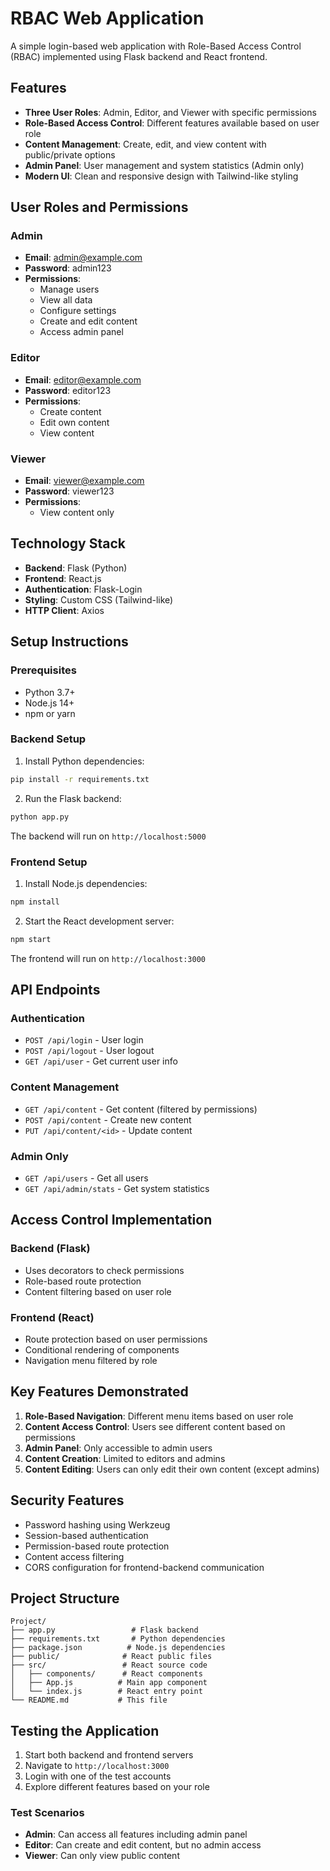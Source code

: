 # RBAC Web Application

A simple login-based web application with Role-Based Access Control (RBAC) implemented using Flask backend and React frontend.

## Features

- **Three User Roles**: Admin, Editor, and Viewer with specific permissions
- **Role-Based Access Control**: Different features available based on user role
- **Content Management**: Create, edit, and view content with public/private options
- **Admin Panel**: User management and system statistics (Admin only)
- **Modern UI**: Clean and responsive design with Tailwind-like styling

## User Roles and Permissions

### Admin
- **Email**: admin@example.com
- **Password**: admin123
- **Permissions**: 
  - Manage users
  - View all data
  - Configure settings
  - Create and edit content
  - Access admin panel

### Editor
- **Email**: editor@example.com
- **Password**: editor123
- **Permissions**:
  - Create content
  - Edit own content
  - View content

### Viewer
- **Email**: viewer@example.com
- **Password**: viewer123
- **Permissions**:
  - View content only

## Technology Stack

- **Backend**: Flask (Python)
- **Frontend**: React.js
- **Authentication**: Flask-Login
- **Styling**: Custom CSS (Tailwind-like)
- **HTTP Client**: Axios

## Setup Instructions

### Prerequisites
- Python 3.7+
- Node.js 14+
- npm or yarn

### Backend Setup

1. Install Python dependencies:
```bash
pip install -r requirements.txt
```

2. Run the Flask backend:
```bash
python app.py
```

The backend will run on `http://localhost:5000`

### Frontend Setup

1. Install Node.js dependencies:
```bash
npm install
```

2. Start the React development server:
```bash
npm start
```

The frontend will run on `http://localhost:3000`

## API Endpoints

### Authentication
- `POST /api/login` - User login
- `POST /api/logout` - User logout
- `GET /api/user` - Get current user info

### Content Management
- `GET /api/content` - Get content (filtered by permissions)
- `POST /api/content` - Create new content
- `PUT /api/content/<id>` - Update content

### Admin Only
- `GET /api/users` - Get all users
- `GET /api/admin/stats` - Get system statistics

## Access Control Implementation

### Backend (Flask)
- Uses decorators to check permissions
- Role-based route protection
- Content filtering based on user role

### Frontend (React)
- Route protection based on user permissions
- Conditional rendering of components
- Navigation menu filtered by role

## Key Features Demonstrated

1. **Role-Based Navigation**: Different menu items based on user role
2. **Content Access Control**: Users see different content based on permissions
3. **Admin Panel**: Only accessible to admin users
4. **Content Creation**: Limited to editors and admins
5. **Content Editing**: Users can only edit their own content (except admins)

## Security Features

- Password hashing using Werkzeug
- Session-based authentication
- Permission-based route protection
- Content access filtering
- CORS configuration for frontend-backend communication

## Project Structure

```
Project/
├── app.py                 # Flask backend
├── requirements.txt       # Python dependencies
├── package.json          # Node.js dependencies
├── public/              # React public files
├── src/                 # React source code
│   ├── components/      # React components
│   ├── App.js          # Main app component
│   └── index.js        # React entry point
└── README.md           # This file
```

## Testing the Application

1. Start both backend and frontend servers
2. Navigate to `http://localhost:3000`
3. Login with one of the test accounts
4. Explore different features based on your role

### Test Scenarios

- **Admin**: Can access all features including admin panel
- **Editor**: Can create and edit content, but no admin access
- **Viewer**: Can only view public content
